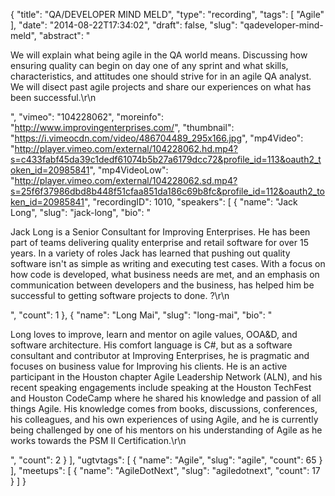 {
  "title": "QA/DEVELOPER MIND MELD",
  "type": "recording",
  "tags": [
    "Agile"
  ],
  "date": "2014-08-22T17:34:02",
  "draft": false,
  "slug": "qadeveloper-mind-meld",
  "abstract": "<p>We will explain what being agile in the QA world means. Discussing how ensuring quality can begin on day one of any sprint and what skills, characteristics, and attitudes one should strive for in an agile QA analyst. We will disect past agile projects and share our experiences on what has been successful.\r\n</p>",
  "vimeo": "104228062",
  "moreinfo": "http://www.improvingenterprises.com/",
  "thumbnail": "https://i.vimeocdn.com/video/486704489_295x166.jpg",
  "mp4Video": "http://player.vimeo.com/external/104228062.hd.mp4?s=c433fabf45da39c1dedf61074b5b27a6179dcc72&profile_id=113&oauth2_token_id=20985841",
  "mp4VideoLow": "http://player.vimeo.com/external/104228062.sd.mp4?s=25f6f37986dbd8b448f51cfaa851da186c69b8fc&profile_id=112&oauth2_token_id=20985841",
  "recordingID": 1010,
  "speakers": [
    {
      "name": "Jack Long",
      "slug": "jack-long",
      "bio": "<p>Jack Long is a Senior Consultant for Improving Enterprises. He has been part of teams delivering quality enterprise and retail software for over 15 years. In a variety of roles Jack has learned that pushing out quality software isn't as simple as writing and executing test cases. With a focus on how code is developed, what business needs are met, and an emphasis on communication between developers and the business, has helped him be successful to getting software projects to done. ?\r\n</p>",
      "count": 1
    },
    {
      "name": "Long Mai",
      "slug": "long-mai",
      "bio": "<p>Long loves to improve, learn and mentor on agile values, OOA&D, and software architecture. His comfort language is C#, but as a software consultant and contributor at Improving Enterprises, he is pragmatic and focuses on business value for Improving his clients. He is an active participant in the Houston chapter Agile Leadership Network (ALN), and his recent speaking engagements include speaking at the Houston TechFest and Houston CodeCamp where he shared his knowledge and passion of all things Agile. His knowledge comes from books, discussions, conferences, his colleagues, and his own experiences of using Agile, and he is currently being challenged by one of his mentors on his understanding of Agile as he works towards the PSM II Certification.\r\n</p>",
      "count": 2
    }
  ],
  "ugtvtags": [
    {
      "name": "Agile",
      "slug": "agile",
      "count": 65
    }
  ],
  "meetups": [
    {
      "name": "AgileDotNext",
      "slug": "agiledotnext",
      "count": 17
    }
  ]
}